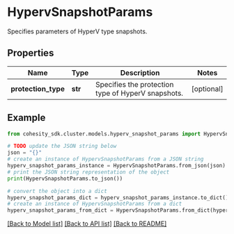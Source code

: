 # HypervSnapshotParams

Specifies parameters of HyperV type snapshots.

## Properties

Name | Type | Description | Notes
------------ | ------------- | ------------- | -------------
**protection_type** | **str** | Specifies the protection type of HyperV snapshots. | [optional] 

## Example

```python
from cohesity_sdk.cluster.models.hyperv_snapshot_params import HypervSnapshotParams

# TODO update the JSON string below
json = "{}"
# create an instance of HypervSnapshotParams from a JSON string
hyperv_snapshot_params_instance = HypervSnapshotParams.from_json(json)
# print the JSON string representation of the object
print(HypervSnapshotParams.to_json())

# convert the object into a dict
hyperv_snapshot_params_dict = hyperv_snapshot_params_instance.to_dict()
# create an instance of HypervSnapshotParams from a dict
hyperv_snapshot_params_from_dict = HypervSnapshotParams.from_dict(hyperv_snapshot_params_dict)
```
[[Back to Model list]](../README.md#documentation-for-models) [[Back to API list]](../README.md#documentation-for-api-endpoints) [[Back to README]](../README.md)


